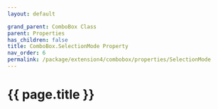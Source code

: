 ```yaml
---
layout: default

grand_parent: ComboBox Class
parent: Properties
has_children: false
title: ComboBox.SelectionMode Property
nav_order: 6
permalink: /package/extension4/combobox/properties/SelectionMode
---
```

# {{ page.title }}
